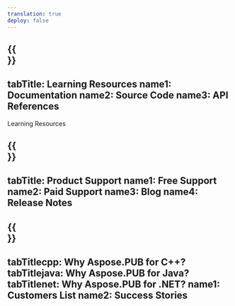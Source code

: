```yaml
---
translation: true
deploy: false
---
```


{{<section learningresources>}}
---
tabTitle: Learning Resources
name1: Documentation 
name2: Source Code 
name3: API References
---

Learning Resources

{{<section support>}}
---
tabTitle: Product Support
name1: Free Support
name2: Paid Support
name3: Blog
name4: Release Notes
---

{{<section why>}}
---
tabTitlecpp: Why Aspose.PUB for C++?
tabTitlejava: Why Aspose.PUB for Java?
tabTitlenet: Why Aspose.PUB for .NET?
name1: Customers List
name2: Success Stories
---